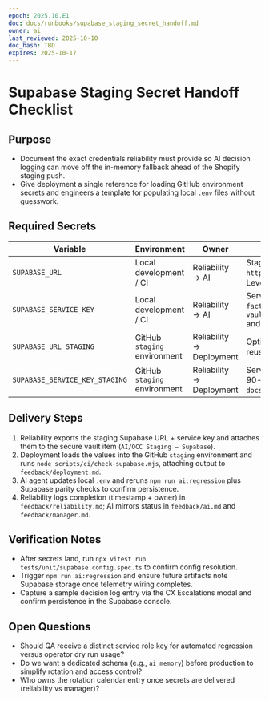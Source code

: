 ```yaml
---
epoch: 2025.10.E1
doc: docs/runbooks/supabase_staging_secret_handoff.md
owner: ai
last_reviewed: 2025-10-10
doc_hash: TBD
expires: 2025-10-17
---
```


# Supabase Staging Secret Handoff Checklist

## Purpose

- Document the exact credentials reliability must provide so AI decision logging can move off the in-memory fallback ahead of the Shopify staging push.
- Give deployment a single reference for loading GitHub environment secrets and engineers a template for populating local `.env` files without guesswork.

## Required Secrets

| Variable                       | Environment                  | Owner                    | Notes                                                                                                                                             |
| ------------------------------ | ---------------------------- | ------------------------ | ------------------------------------------------------------------------------------------------------------------------------------------------- |
| `SUPABASE_URL`                 | Local development / CI       | Reliability → AI         | Staging project URL (e.g., `https://<project>.supabase.co`) with Row Level Security enabled.                                                      |
| `SUPABASE_SERVICE_KEY`         | Local development / CI       | Reliability → AI         | Service role key scoped to `decision_log` and `facts` tables. Store in `vault/occ/supabase/service_key_staging.env` and mirror into local `.env`. |
| `SUPABASE_URL_STAGING`         | GitHub `staging` environment | Reliability → Deployment | Optional alias if staging differs from dev; reuse `SUPABASE_URL` if identical.                                                                    |
| `SUPABASE_SERVICE_KEY_STAGING` | GitHub `staging` environment | Reliability → Deployment | Service role key for staging deploys; follow 90-day rotation cadence per `docs/runbooks/secret_rotation.md`.                                      |

## Delivery Steps

1. Reliability exports the staging Supabase URL + service key and attaches them to the secure vault item (`AI/OCC Staging — Supabase`).
2. Deployment loads the values into the GitHub `staging` environment and runs `node scripts/ci/check-supabase.mjs`, attaching output to `feedback/deployment.md`.
3. AI agent updates local `.env` and reruns `npm run ai:regression` plus Supabase parity checks to confirm persistence.
4. Reliability logs completion (timestamp + owner) in `feedback/reliability.md`; AI mirrors status in `feedback/ai.md` and `feedback/manager.md`.

## Verification Notes

- After secrets land, run `npx vitest run tests/unit/supabase.config.spec.ts` to confirm config resolution.
- Trigger `npm run ai:regression` and ensure future artifacts note Supabase storage once telemetry wiring completes.
- Capture a sample decision log entry via the CX Escalations modal and confirm persistence in the Supabase console.

## Open Questions

- Should QA receive a distinct service role key for automated regression versus operator dry run usage?
- Do we want a dedicated schema (e.g., `ai_memory`) before production to simplify rotation and access control?
- Who owns the rotation calendar entry once secrets are delivered (reliability vs manager)?
